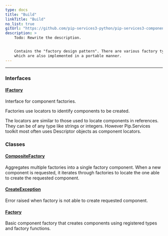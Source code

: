 ```yaml
---
type: docs
title: "Build"
linkTitle: "Build"
no_list: true
gitUrl: "https://github.com/pip-services3-python/pip-services3-components-python"
description: >
    Todo: Rewrite the description.


    Contains the "factory design pattern". There are various factory types, 
    which are also implemented in a portable manner.  
---
```

---

<div class="module-body"> 

### Interfaces

#### [IFactory](ifactory)
Interface for component factories.

Factories use locators to identify components to be created.

The locators are similar to those used to locate components in references.
They can be of any type like strings or integers. However Pip.Services toolkit
most often uses Descriptor objects as component locators.

### Classes

#### [CompositeFactory](composite_factory)
Aggregates multiple factories into a single factory component.
When a new component is requested, it iterates through 
factories to locate the one able to create the requested component.

#### [CreateException](create_exception)
Error raised when factory is not able to create requested component.

#### [Factory](factory)
Basic component factory that creates components using registered types and factory functions.

</div>
